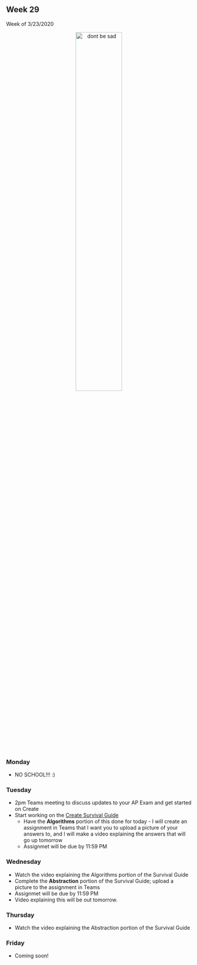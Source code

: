<meta http-equiv="refresh" content="300"/>


## Week 29  
Week of 3/23/2020  

<div style="text-align:center">
<img src="https://images5.alphacoders.com/423/thumb-1920-423148.jpg" alt="dont be sad" width="50%">
</div>

### Monday  
* NO SCHOOL!!! :)

### Tuesday  
* 2pm Teams meeting to discuss updates to your AP Exam and get started on Create
* Start working on the [Create Survival Guide](/assets/pdfs/digital_portfolio/create-survival-2020.pdf)
  * Have the **Algorithms** portion of this done for today - I will create an assignment in Teams that I want you to upload a picture of your answers to, and I will make a video explaining the answers that will go up tomorrow
  * Assignmet will be due by 11:59 PM

### Wednesday  
* Watch the video explaining the Algorithms portion of the Survival Guide
* Complete the **Abstraction** portion of the Survival Guide; upload a picture to the assignment in Teams
* Assignmet will be due by 11:59 PM
* Video explaining this will be out tomorrow.

### Thursday  
* Watch the video explaining the Abstraction portion of the Survival Guide

### Friday  
* Coming soon!